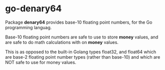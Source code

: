 # go-denary64

Package **denary64** provides base-10 floating point numbers, for the Go programming languag.

Base-10 floating point numbers are safe to use to store **money** values, and are safe to do math calculations with on **money** values.

This is as opposed to the built-in Golang types float32, and float64 which are base-2 floating point number types (rather than base-10) and which are NOT safe to use for money values.
